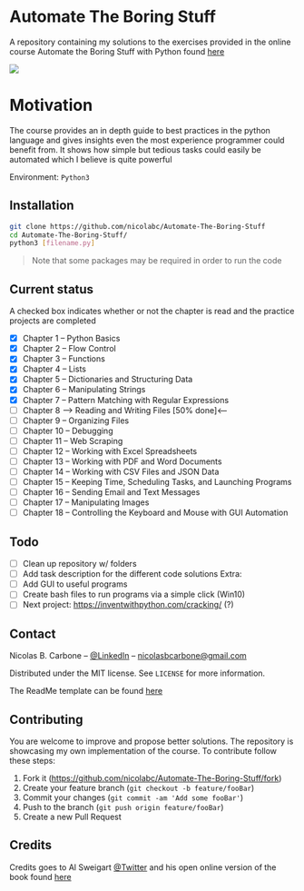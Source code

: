 # Automate The Boring Stuff
A repository containing my solutions to the exercises provided in the online 
course Automate the Boring Stuff with Python found [here](https://automatetheboringstuff.com/)

![](https://www.kidscodecs.com/wp-content/uploads/2015/06/notebook-automate-boring-stuff.jpg)
# Motivation

The course provides an in depth guide to best practices in the python language and gives insights even 
the most experience programmer could benefit from. It shows how simple but tedious tasks could easily be
automated which I believe is quite powerful

Environment: `Python3`

## Installation

```sh
git clone https://github.com/nicolabc/Automate-The-Boring-Stuff
cd Automate-The-Boring-Stuff/
python3 [filename.py]
```
>Note that some packages may be required in order to run the code
## Current status
A checked box indicates whether or not the chapter is read and the practice projects are completed
- [x] Chapter 1 – Python Basics
- [x] Chapter 2 – Flow Control
- [x] Chapter 3 – Functions
- [x] Chapter 4 – Lists
- [x] Chapter 5 – Dictionaries and Structuring Data
- [x] Chapter 6 – Manipulating Strings
- [x] Chapter 7 – Pattern Matching with Regular Expressions
- [ ] Chapter 8 ––> Reading and Writing Files [50% done]<––
- [ ] Chapter 9 – Organizing Files
- [ ] Chapter 10 – Debugging
- [ ] Chapter 11 – Web Scraping
- [ ] Chapter 12 – Working with Excel Spreadsheets
- [ ] Chapter 13 – Working with PDF and Word Documents
- [ ] Chapter 14 – Working with CSV Files and JSON Data
- [ ] Chapter 15 – Keeping Time, Scheduling Tasks, and Launching Programs
- [ ] Chapter 16 – Sending Email and Text Messages
- [ ] Chapter 17 – Manipulating Images
- [ ] Chapter 18 – Controlling the Keyboard and Mouse with GUI Automation

## Todo
- [ ] Clean up repository w/ folders
- [ ] Add task description for the different code solutions
Extra:
- [ ] Add GUI to useful programs
- [ ] Create bash files to run programs via a simple click (Win10)
- [ ] Next project: https://inventwithpython.com/cracking/ (?)

## Contact

Nicolas B. Carbone – [@LinkedIn](https://www.linkedin.com/in/nicolas-blystad-carbone-b46378150/) – nicolasbcarbone@gmail.com

Distributed under the MIT license. See ``LICENSE`` for more information.

The ReadMe template can be found [here](https://github.com/dbader/readme-template)

## Contributing
You are welcome to improve and propose better solutions. The repository is showcasing my own 
implementation of the course. To contribute follow these steps:
1. Fork it (<https://github.com/nicolabc/Automate-The-Boring-Stuff/fork>)
2. Create your feature branch (`git checkout -b feature/fooBar`)
3. Commit your changes (`git commit -am 'Add some fooBar'`)
4. Push to the branch (`git push origin feature/fooBar`)
5. Create a new Pull Request

## Credits
Credits goes to Al Sweigart [@Twitter](https://twitter.com/AlSweigart)
and his open online version of the book found [here](https://automatetheboringstuff.com/)
